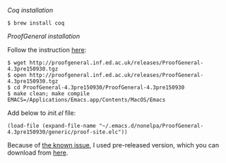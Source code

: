 <!--
{
  "title": "Coq Installation",
  "date": "2016-05-07T19:39:55.000Z",
  "category": "",
  "tags": [
    "coq"
  ],
  "draft": false
}
-->

_Coq installation_

```
$ brew install coq
```

_ProofGeneral installation_

Follow the instruction [here](http://proofgeneral.inf.ed.ac.uk/download):

```
$ wget http://proofgeneral.inf.ed.ac.uk/releases/ProofGeneral-4.3pre150930.tgz
$ open http://proofgeneral.inf.ed.ac.uk/releases/ProofGeneral-4.3pre150930.tgz
$ cd ProofGeneral-4.3pre150930/ProofGeneral-4.3pre150930
$ make clean; make compile EMACS=/Applications/Emacs.app/Contents/MacOS/Emacs
```

Add below to _init.el_ file: 

```prettyprint
(load-file (expand-file-name "~/.emacs.d/nonelpa/ProofGeneral-4.3pre150930/generic/proof-site.elc"))
```

Because of [the known issue](http://proofgeneral.inf.ed.ac.uk/trac/ticket/509), I used pre-released version, which you can download from [here](http://proofgeneral.inf.ed.ac.uk/devel).